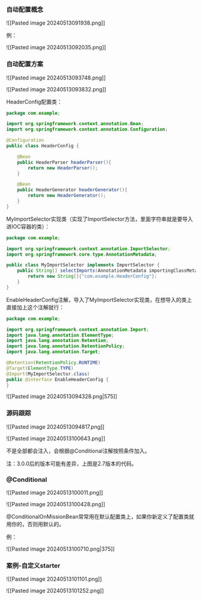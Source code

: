 ### 自动配置概念

![[Pasted image 20240513091938.png]]

例：

![[Pasted image 20240513092035.png]]

### 自动配置方案

![[Pasted image 20240513093748.png]]

![[Pasted image 20240513093832.png]]

HeaderConfig配置类：

```java
package com.example;

import org.springframework.context.annotation.Bean;
import org.springframework.context.annotation.Configuration;

@Configuration
public class HeaderConfig {

    @Bean
    public HeaderParser headerParser(){
        return new HeaderParser();
    }

    @Bean
    public HeaderGenerator headerGenerator(){
        return new HeaderGenerator();
    }
}
```

MyImportSelector实现类（实现了ImportSelector方法，里面字符串就是要导入进IOC容器的类）：

```java
package com.example;

import org.springframework.context.annotation.ImportSelector;
import org.springframework.core.type.AnnotationMetadata;

public class MyImportSelector implements ImportSelector {
    public String[] selectImports(AnnotationMetadata importingClassMetadata) {
        return new String[]{"com.example.HeaderConfig"};
    }
}

```

EnableHeaderConfig注解，导入了MyImportSelector实现类，在想导入的类上直接加上这个注解就行：

```java
package com.example;

import org.springframework.context.annotation.Import;
import java.lang.annotation.ElementType;
import java.lang.annotation.Retention;
import java.lang.annotation.RetentionPolicy;
import java.lang.annotation.Target;

@Retention(RetentionPolicy.RUNTIME)
@Target(ElementType.TYPE)
@Import(MyImportSelector.class)
public @interface EnableHeaderConfig {
}
```

![[Pasted image 20240513094328.png|575]]

### 源码跟踪

![[Pasted image 20240513094817.png]]

![[Pasted image 20240513100643.png]]

不是全部都会注入，会根据@Conditional注解按照条件加入。

注：3.0.0后的版本可能有差异，上图是2.7版本的代码。

### @Conditional

![[Pasted image 20240513100011.png]]

![[Pasted image 20240513100428.png]]

@ConditionalOnMissionBean常常用在默认配置类上，如果你新定义了配置类就用你的，否则用默认的。

例：

![[Pasted image 20240513100710.png|375]]

### 案例-自定义starter

![[Pasted image 20240513101101.png]]

![[Pasted image 20240513101252.png]]



